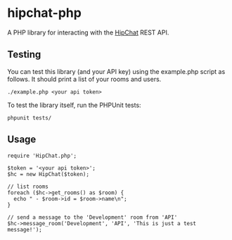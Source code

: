 hipchat-php
===========

A PHP library for interacting with the [HipChat][hc] REST API.

Testing
-------
You can test this library (and your API key) using the example.php script as follows. It should print a list of your rooms and users.

    ./example.php <your api token>

To test the library itself, run the PHPUnit tests:

    phpunit tests/

Usage
-----
    require 'HipChat.php';

    $token = '<your api token>';
    $hc = new HipChat($token);

    // list rooms
    foreach ($hc->get_rooms() as $room) {
      echo " - $room->id = $room->name\n";
    }

    // send a message to the 'Development' room from 'API'
    $hc->message_room('Development', 'API', 'This is just a test message!');


[hc]: http://www.hipchat.com
